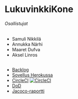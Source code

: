 
# LukuvinkkiKone
###### Osallistujat 
+ Samuli Nikkilä
+ Annukka Närhi
+ Maaret Dufva
+ Aksel Linros

##

+ [Backlog](https://docs.google.com/spreadsheets/d/1nziVEfz1KK58DOy9TZ4Ir6DQc44LIpEcDuZXaqYau2Q/edit#gid=2010192587)
+ [Sovellus Herokussa](https://ohtu-lukuvinkkikone.herokuapp.com/)
+ [CircleCI](https://circleci.com/gh/LinAksel/LukuvinkkiKone) [![CircleCI](https://circleci.com/gh/LinAksel/LukuvinkkiKone.svg?style=svg)](https://circleci.com/gh/LinAksel/LukuvinkkiKone)
+ [DoD](dokumentaatio/dodone.md)
+ [Jacoco-raportti](https://htmlpreview.github.io/?https://github.com/LinAksel/LukuvinkkiKone/blob/master/dokumentaatio/jacoco/index.html)
